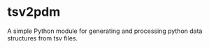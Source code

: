 # tsv2pdm
A simple Python module for generating and processing python data structures from tsv files.
